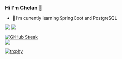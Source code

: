 ### Hi I'm Chetan 👋




- 🌱 I’m currently learning Spring Boot and PostgreSQL

<img src="https://github-readme-stats.vercel.app/api?username=chetansj27&&show_icons=true&title_color=ffffff&icon_color=bb2acf&text_color=daf7dc&bg_color=151515" />
<img src="https://visitor-badge.laobi.icu/badge?page_id=chetansj27.chetansj27"/>

[![GitHub Streak](https://github-readme-streak-stats.herokuapp.com?user=chetansj27&theme=dark&hide_border=true)](https://git.io/streak-stats)
<br>
<img src="https://github-readme-stats.vercel.app/api/top-langs/?username=chetansj27&theme=tokyonight"/>

[![trophy](https://github-profile-trophy.vercel.app/?username=chetansj27)](https://github.com/ryo-ma/github-profile-trophy)
